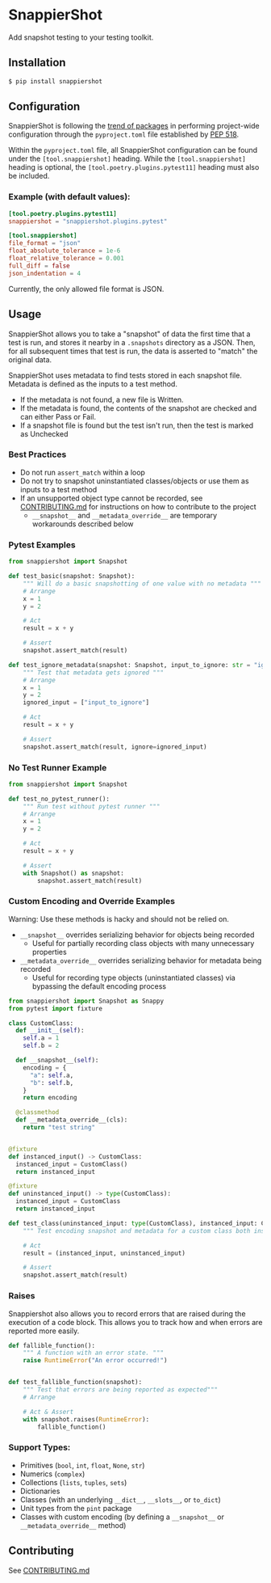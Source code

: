 # SnappierShot
Add snapshot testing to your testing toolkit.

## Installation
```bash
$ pip install snappiershot
```

## Configuration
SnappierShot is following the [trend of packages](https://github.com/carlosperate/awesome-pyproject/)
in performing project-wide configuration through the `pyproject.toml` file established by
[PEP 518](https://www.python.org/dev/peps/pep-0518/).

Within the `pyproject.toml` file, all SnappierShot configuration can be found under the
`[tool.snappiershot]` heading. While the `[tool.snappiershot]` heading is optional, the
`[tool.poetry.plugins.pytest11]` heading must also be included.

### Example (with default values):
```toml
[tool.poetry.plugins.pytest11]
snappiershot = "snappiershot.plugins.pytest"

[tool.snappiershot]
file_format = "json"
float_absolute_tolerance = 1e-6
float_relative_tolerance = 0.001
full_diff = false
json_indentation = 4
```

Currently, the only allowed file format is JSON.

## Usage

SnappierShot allows you to take a "snapshot" of data the first time that a test
  is run, and stores it nearby in a `.snapshots` directory as a JSON. Then, for all
  subsequent times that test is run, the data is asserted to "match" the original
  data.

SnappierShot uses metadata to find tests stored in each snapshot file. Metadata is
  defined as the inputs to a test method.
* If the metadata is not found, a new file is Written.
* If the metadata is found, the contents of the snapshot are checked and can either Pass or Fail.
* If a snapshot file is found but the test isn't run, then the test is marked as Unchecked

### Best Practices
* Do not run `assert_match` within a loop
* Do not try to snapshot uninstantiated classes/objects or use them as inputs to a test method
* If an unsupported object type cannot be recorded, see [CONTRIBUTING.md](CONTRIBUTING.md) for instructions on how
  to contribute to the project
  * `__snapshot__` and `__metadata_override__` are temporary workarounds described below


### Pytest Examples
```python
from snappiershot import Snapshot

def test_basic(snapshot: Snapshot):
    """ Will do a basic snapshotting of one value with no metadata """
    # Arrange
    x = 1
    y = 2

    # Act
    result = x + y

    # Assert
    snapshot.assert_match(result)

def test_ignore_metadata(snapshot: Snapshot, input_to_ignore: str = "ignore me"):
    """ Test that metadata gets ignored """
    # Arrange
    x = 1
    y = 2
    ignored_input = ["input_to_ignore"]

    # Act
    result = x + y

    # Assert
    snapshot.assert_match(result, ignore=ignored_input)
```

### No Test Runner Example
```python
from snappiershot import Snapshot

def test_no_pytest_runner():
    """ Run test without pytest runner """
    # Arrange
    x = 1
    y = 2

    # Act
    result = x + y

    # Assert
    with Snapshot() as snapshot:
        snapshot.assert_match(result)
```

### Custom Encoding and Override Examples
Warning: Use these methods is hacky and should not be relied on.


* `__snapshot__` overrides serializing behavior for objects being recorded
  * Useful for partially recording class objects with many unnecessary properties
* `__metadata_override__` overrides serializing behavior for metadata being recorded
  * Useful for recording type objects (uninstantiated classes) via bypassing the default
    encoding process

```python
from snappiershot import Snapshot as Snappy
from pytest import fixture

class CustomClass:
  def __init__(self):
    self.a = 1
    self.b = 2

  def __snapshot__(self):
    encoding = {
      "a": self.a,
      "b": self.b,
    }
    return encoding

  @classmethod
  def __metadata_override__(cls):
    return "test string"


@fixture
def instanced_input() -> CustomClass:
  instanced_input = CustomClass()
  return instanced_input

@fixture
def uninstanced_input() -> type(CustomClass):
  instanced_input = CustomClass
  return instanced_input

def test_class(uninstanced_input: type(CustomClass), instanced_input: CustomClass, snapshot: Snappy):
    """ Test encoding snapshot and metadata for a custom class both instanced and un-instanced """

    # Act
    result = (instanced_input, uninstanced_input)

    # Assert
    snapshot.assert_match(result)
```


### Raises
Snappiershot also allows you to record errors that are raised during
  the execution of a code block. This allows you to track how and when errors
  are reported more easily.

```python
def fallible_function():
    """ A function with an error state. """
    raise RuntimeError("An error occurred!")


def test_fallible_function(snapshot):
    """ Test that errors are being reported as expected"""
    # Arrange

    # Act & Assert
    with snapshot.raises(RuntimeError):
        fallible_function()
```

### Support Types:
  * Primitives (`bool`, `int`, `float`, `None`, `str`)
  * Numerics (`complex`)
  * Collections (`lists`, `tuples`, `sets`)
  * Dictionaries
  * Classes (with an underlying `__dict__`, `__slots__`, or `to_dict`)
  * Unit types from the `pint` package
  * Classes with custom encoding (by defining a `__snapshot__` or `__metadata_override__` method)

## Contributing
See [CONTRIBUTING.md](CONTRIBUTING.md)
